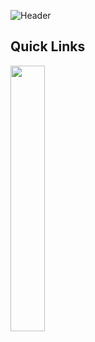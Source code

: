 ![Header](https://user-images.githubusercontent.com/48334001/189508787-a647980c-77ec-4793-af26-78a58adb5da1.png)

## Quick Links

[<img src="https://user-images.githubusercontent.com/48334001/189509241-7f04fe66-a5bc-4791-ada7-4f948794ceb0.png" width="33%">](https://github.com/The-International-Screeps-Bot/The-International-Open-Source)

